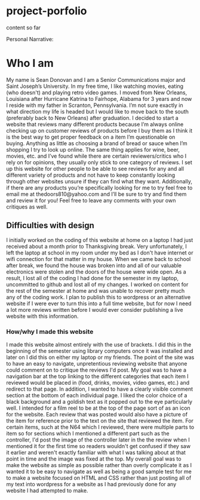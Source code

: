 project-porfolio
================

content so far

Personal Narrative:

<html>
  <head>
    <meta charset="utf-14">
    <title>Personal Narrative</title>
  </head>
  <body>
  <h1>Who I am</h1>
  <p>My name is Sean Donovan and I am a Senior Communications major and Saint Joseph’s University. In my free time, I like watching movies, eating (who doesn't) and playing retro video games. I moved from New Orleans, Louisiana after Hurricane Katrina to Fairhope, Alabama for 3 years and now I reside with my father in Scranton, Pennsylvania. I’m not sure exactly in what direction my life is headed but I would like to move back to the south (preferably back to New Orleans) after graduation. I decided to start a website that reviews many different products because I’m always online checking up on customer reviews of products before I buy them as I think it is the best way to get proper feedback on a item I’m questionable on buying. Anything as little as choosing a brand of bread or sauce when I’m shopping I try to look up online. The same thing applies for wine, beer, movies, etc. and I’ve found while there are certain reviewers/critics who I rely on for opinions, they usually only stick to one category of reviews. I set up this website for other people to be able to see reviews for any and all different variety of products and not have to keep constantly looking through other websites unsure if they can find what they want. Additionally, if there are any products you’re specifically looking for me to try feel free to email me at thedoors810@yahoo.com and I’ll be sure to try and find them and review it for you! Feel free to leave any comments with your own critiques as well.</p> 
  <h2>Difficulties with design</h2>
  <p> I initially worked on the coding of this website at home on a laptop I had just received about a month prior to Thanksgiving break. Very unfortunately, I left the laptop at school in my room under my bed as I don't have internet or wifi connection for that matter in my house. When we came back to school after break, we found the house was broken into and all of our valuable electronics were stolen and the doors of the house were wide open. As a result, I lost all of the coding I had done for the semester in my laptop, uncommitted to github and lost all of my changes. I worked on content for the rest of the semester at home and was unable to recover pretty much any of the coding work. I plan to publish this to wordpress or an alternative website if I were ever to turn this into a full time website, but for now I need a lot more reviews written before I would ever consider publishing a live website with this information.
  <h3>How/why I made this website</h3>
  <p> I made this website almost entirely with the use of brackets. I did this in the beginning of the semester using library computers once it was installed and later on I did this on either my laptop or my friends. The point of the site was to have an easy to navigate, unpretentious reviewing website that anyone could comment on to critique the reviews I'd post. My goal was to have a navigation bar at the top linking to the different categories that each item I reviewed would be placed in (food, drinks, movies, video games, etc.) and redirect to that page. In addition, I wanted to have a clearly visible comment section at the bottom of each individual page. I liked the color choice of a black background and a goldish text as it popped out to the eye particularly well. I intended for a film reel to be at the top of the page sort of as an icon for the website. Each review that was posted would also have a picture of the item for reference prior to the text on the site that reviewed the item. For certain items, such at the N64 which I reviewed, there were multiple parts to item so for sections which I mentioned a different part such as the controller, I'd post the image of the controller later in the the review when I mentioned it for the first time so readers wouldn't get confused if they saw it earlier and weren't exactly familiar with what I was talking about at that point in time and the image was fixed at the top. My overall goal was to make the website as simple as possible rather than overly complicate it as I wanted it to be easy to navigate as well as being a good sample test for me to make a website focused on HTML and CSS rather than just posting all of my text into wordpress for a website as I had previously done for any website I had attempted to make.
  </body>
</html>
